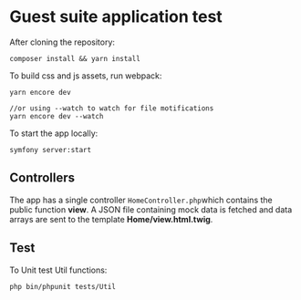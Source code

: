 # Guest suite application test

After cloning the repository:

```
composer install && yarn install
```

To build css and js assets, run webpack:

```
yarn encore dev

//or using --watch to watch for file motifications
yarn encore dev --watch
```

To start the app locally:

```
symfony server:start
```



## Controllers

The app has a single controller `HomeController.php`which contains the public function **view**. A JSON file containing mock data is fetched and data arrays are sent to the template **Home/view.html.twig**.

 

## Test

To Unit test Util functions: 

```
php bin/phpunit tests/Util
```

